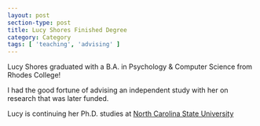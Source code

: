 ```yaml
---
layout: post
section-type: post
title: Lucy Shores Finished Degree
category: Category
tags: [ 'teaching', 'advising' ]
---
```

Lucy Shores graduated with a B.A. in Psychology & Computer Science from Rhodes College!

I had the good fortune of advising an independent study with her on research that was later funded.

Lucy is continuing her Ph.D. studies at [North Carolina State University](http://www4.ncsu.edu/~lrshores/)
